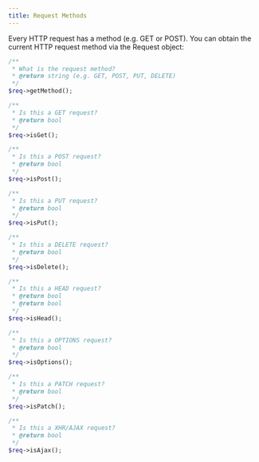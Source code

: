 ```yaml
---
title: Request Methods
---
```


Every HTTP request has a method (e.g. GET or POST). You can obtain the current HTTP request method via the Request object:

```php
/**
 * What is the request method?
 * @return string (e.g. GET, POST, PUT, DELETE)
 */
$req->getMethod();

/**
 * Is this a GET request?
 * @return bool
 */
$req->isGet();

/**
 * Is this a POST request?
 * @return bool
 */
$req->isPost();

/**
 * Is this a PUT request?
 * @return bool
 */
$req->isPut();

/**
 * Is this a DELETE request?
 * @return bool
 */
$req->isDelete();

/**
 * Is this a HEAD request?
 * @return bool
 * @return bool
 */
$req->isHead();

/**
 * Is this a OPTIONS request?
 * @return bool
 */
$req->isOptions();

/**
 * Is this a PATCH request?
 * @return bool
 */
$req->isPatch();

/**
 * Is this a XHR/AJAX request?
 * @return bool
 */
$req->isAjax();
```
